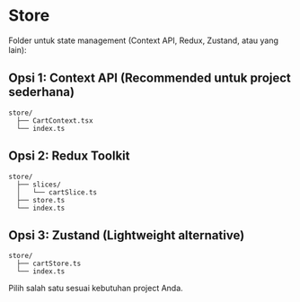 # Store

Folder untuk state management (Context API, Redux, Zustand, atau yang lain):

## Opsi 1: Context API (Recommended untuk project sederhana)
```
store/
  ├── CartContext.tsx
  └── index.ts
```

## Opsi 2: Redux Toolkit
```
store/
  ├── slices/
  │   └── cartSlice.ts
  ├── store.ts
  └── index.ts
```

## Opsi 3: Zustand (Lightweight alternative)
```
store/
  ├── cartStore.ts
  └── index.ts
```

Pilih salah satu sesuai kebutuhan project Anda.
